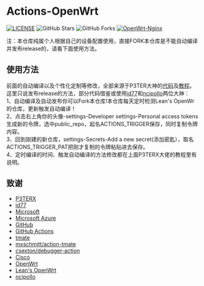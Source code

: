 # Actions-OpenWrt  

[![LICENSE](https://img.shields.io/github/license/mashape/apistatus.svg?style=flat-square&label=LICENSE)](https://github.com/jarod360/Lede-OpenWRT/blob/master/LICENSE)
![GitHub Stars](https://img.shields.io/github/stars/jarod360/Lede-OpenWRT.svg?style=flat-square&label=Stars&logo=github)
![GitHub Forks](https://img.shields.io/github/forks/jarod360/Lede-OpenWRT.svg?style=flat-square&label=Forks&logo=github)
[![OpenWrt-Nginx](https://github.com/jarod360/OpenWRT-Nginx/actions/workflows/build-openwrt.yml/badge.svg)](https://github.com/jarod360/OpenWRT-Nginx/actions/workflows/build-openwrt.yml)


注：本仓库纯属个人根据自己的设备配置使用，直接FORK本仓库是不能自动编译并发布release的，请看下面使用方法。

## 使用方法

前面的自动编译以及个性化定制等修改，全部来源于P3TER大神的[代码](https://github.com/P3TERX/Actions-OpenWrt)及[教程](https://p3terx.com/archives/build-openwrt-with-github-actions.html)。</br>
这里只说发布release的方法，部分代码借鉴或使用[id77](https://github.com/id77/OpenWrt-K2P-firmware)和[ncipollo](https://github.com/ncipollo/release-action)两位大神：</br>
 1、自动编译及自动发布你可以Fork本仓库!本仓库每天定时检测Lean's OpenWr的仓库，更新触发自动编译！</br>
 2、点击右上角你的头像-settings-Developer settings-Personal access tokens生成新的令牌，选中public_repo，起名ACTIONS_TRIGGER保存，同时复制令牌内容。</br>
 3、回到刚建的新仓库，settings-Secrets-Add a new secret(添加密匙），取名ACTIONS_TRIGGER_PAT把刚才复制的令牌粘贴进去保存。</br>
 4、定时编译的时间、触发自动编译的方法修改都在上面P3TERX大佬的教程里有说明。 </br>
 
## 致谢

- [P3TERX](https://github.com/P3TERX/Actions-OpenWrt)   
- [id77](https://github.com/id77/OpenWrt-K2P-firmware)
- [Microsoft](https://www.microsoft.com)
- [Microsoft Azure](https://azure.microsoft.com)
- [GitHub](https://github.com)
- [GitHub Actions](https://github.com/features/actions)
- [tmate](https://github.com/tmate-io/tmate)
- [mxschmitt/action-tmate](https://github.com/mxschmitt/action-tmate)
- [csexton/debugger-action](https://github.com/csexton/debugger-action)
- [Cisco](https://www.cisco.com/)
- [OpenWrt](https://github.com/openwrt/openwrt)
- [Lean's OpenWrt](https://github.com/coolsnowwolf/lede)
- [ncipollo](https://github.com/ncipollo/release-action)
